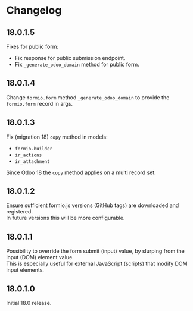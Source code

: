 # Changelog

## 18.0.1.5

Fixes for public form:
- Fix response for public submission endpoint.
- Fix `_generate_odoo_domain` method for public form.

## 18.0.1.4

Change `formio.form` method `_generate_odoo_domain` to provide the `formio.form` record in args.

## 18.0.1.3

Fix (migration 18) `copy` method in models:
- `formio.builder`
- `ir_actions`
- `ir_attachment`

Since Odoo 18 the `copy` method applies on a multi record set.

## 18.0.1.2

Ensure sufficient formio.js versions (GitHub tags) are downloaded and registered.\
In future versions this will be more configurable.

## 18.0.1.1

Possibility to override the form submit (input) value, by slurping from the input (DOM) element value.\
This is especially useful for external JavaScript (scripts) that modify DOM input elements.

## 18.0.1.0

Initial 18.0 release.
